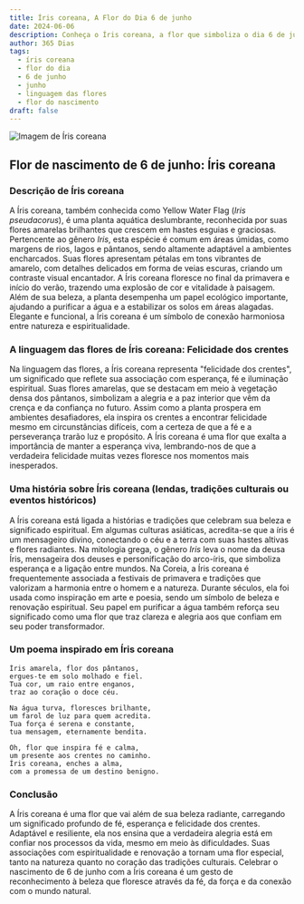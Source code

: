```yaml
---
title: Íris coreana, A Flor do Dia 6 de junho
date: 2024-06-06
description: Conheça o Íris coreana, a flor que simboliza o dia 6 de junho e seu significado 'Felicidade dos crentes'. Explore a beleza e o simbolismo desta flor encantadora.
author: 365 Dias
tags:
  - íris coreana
  - flor do dia
  - 6 de junho
  - junho
  - linguagem das flores
  - flor do nascimento
draft: false
---
```


![Imagem de Íris coreana](https://cdn.pixabay.com/photo/2022/02/21/14/31/iris-7026891_1280.jpg#center)


## Flor de nascimento de 6 de junho: Íris coreana

### Descrição de Íris coreana

A Íris coreana, também conhecida como Yellow Water Flag (_Iris pseudacorus_), é uma planta aquática deslumbrante, reconhecida por suas flores amarelas brilhantes que crescem em hastes esguias e graciosas. Pertencente ao gênero _Iris_, esta espécie é comum em áreas úmidas, como margens de rios, lagos e pântanos, sendo altamente adaptável a ambientes encharcados. Suas flores apresentam pétalas em tons vibrantes de amarelo, com detalhes delicados em forma de veias escuras, criando um contraste visual encantador. A Íris coreana floresce no final da primavera e início do verão, trazendo uma explosão de cor e vitalidade à paisagem. Além de sua beleza, a planta desempenha um papel ecológico importante, ajudando a purificar a água e a estabilizar os solos em áreas alagadas. Elegante e funcional, a Íris coreana é um símbolo de conexão harmoniosa entre natureza e espiritualidade.

### A linguagem das flores de Íris coreana: Felicidade dos crentes

Na linguagem das flores, a Íris coreana representa "felicidade dos crentes", um significado que reflete sua associação com esperança, fé e iluminação espiritual. Suas flores amarelas, que se destacam em meio à vegetação densa dos pântanos, simbolizam a alegria e a paz interior que vêm da crença e da confiança no futuro. Assim como a planta prospera em ambientes desafiadores, ela inspira os crentes a encontrar felicidade mesmo em circunstâncias difíceis, com a certeza de que a fé e a perseverança trarão luz e propósito. A Íris coreana é uma flor que exalta a importância de manter a esperança viva, lembrando-nos de que a verdadeira felicidade muitas vezes floresce nos momentos mais inesperados.

### Uma história sobre Íris coreana (lendas, tradições culturais ou eventos históricos)

A Íris coreana está ligada a histórias e tradições que celebram sua beleza e significado espiritual. Em algumas culturas asiáticas, acredita-se que a íris é um mensageiro divino, conectando o céu e a terra com suas hastes altivas e flores radiantes. Na mitologia grega, o gênero _Iris_ leva o nome da deusa Íris, mensageira dos deuses e personificação do arco-íris, que simboliza esperança e a ligação entre mundos. Na Coreia, a Íris coreana é frequentemente associada a festivais de primavera e tradições que valorizam a harmonia entre o homem e a natureza. Durante séculos, ela foi usada como inspiração em arte e poesia, sendo um símbolo de beleza e renovação espiritual. Seu papel em purificar a água também reforça seu significado como uma flor que traz clareza e alegria aos que confiam em seu poder transformador.

### Um poema inspirado em Íris coreana

```
Íris amarela, flor dos pântanos,  
ergues-te em solo molhado e fiel.  
Tua cor, um raio entre enganos,  
traz ao coração o doce céu.  

Na água turva, floresces brilhante,  
um farol de luz para quem acredita.  
Tua força é serena e constante,  
tua mensagem, eternamente bendita.  

Oh, flor que inspira fé e calma,  
um presente aos crentes no caminho.  
Íris coreana, enches a alma,  
com a promessa de um destino benigno.  
```

### Conclusão

A Íris coreana é uma flor que vai além de sua beleza radiante, carregando um significado profundo de fé, esperança e felicidade dos crentes. Adaptável e resiliente, ela nos ensina que a verdadeira alegria está em confiar nos processos da vida, mesmo em meio às dificuldades. Suas associações com espiritualidade e renovação a tornam uma flor especial, tanto na natureza quanto no coração das tradições culturais. Celebrar o nascimento de 6 de junho com a Íris coreana é um gesto de reconhecimento à beleza que floresce através da fé, da força e da conexão com o mundo natural.